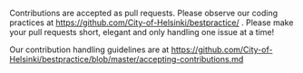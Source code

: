 Contributions are accepted as pull requests. Please observe our coding
practices at https://github.com/City-of-Helsinki/bestpractice/ .
Please make your pull requests short, elegant and only handling one
issue at a time!

<!-- TODO: Uncomment below after we have service email address -->
<!-- If you make a pull request, you may also want to contact
<INSERT SERVICE'S ROLE ADDRESS> to tell about your contribution. -->

Our contribution handling guidelines are at
https://github.com/City-of-Helsinki/bestpractice/blob/master/accepting-contributions.md
